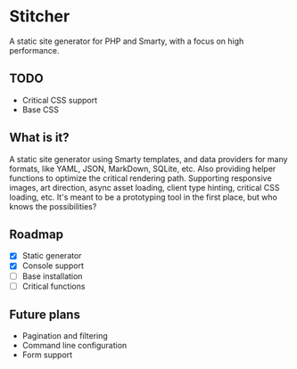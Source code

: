 # Stitcher

A static site generator for PHP and Smarty, with a focus on high performance.

## TODO

- Critical CSS support
- Base CSS

## What is it?

A static site generator using Smarty templates, and data providers for many formats, like YAML, JSON, MarkDown, SQLite, etc. 
Also providing helper functions to optimize the critical rendering path. Supporting responsive images, art direction, async asset loading, client type hinting, critical CSS loading, etc.
It's meant to be a prototyping tool in the first place, but who knows the possibilities?

## Roadmap

- [X] Static generator
- [X] Console support
- [ ] Base installation
- [ ] Critical functions

## Future plans

- Pagination and filtering
- Command line configuration
- Form support
